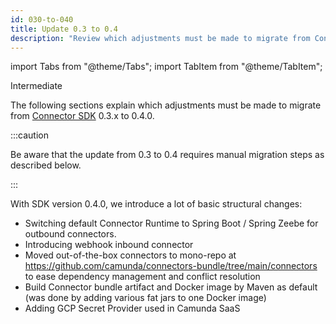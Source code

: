 ```yaml
---
id: 030-to-040
title: Update 0.3 to 0.4
description: "Review which adjustments must be made to migrate from Connector SDK 0.3.x to 0.4.0."
---
```


import Tabs from "@theme/Tabs";
import TabItem from "@theme/TabItem";

<span class="badge badge--primary">Intermediate</span>

The following sections explain which adjustments must be made to migrate from
[Connector SDK](/components/connectors/custom-built-connectors/connector-sdk.md)
0.3.x to 0.4.0.

:::caution

Be aware that the update from 0.3 to 0.4 requires manual migration steps as described below.

:::

With SDK version 0.4.0, we introduce a lot of basic structural changes:

- Switching default Connector Runtime to Spring Boot / Spring Zeebe for outbound connectors.
- Introducing webhook inbound connector
- Moved out-of-the-box connectors to mono-repo at https://github.com/camunda/connectors-bundle/tree/main/connectors to ease dependency management and conflict resolution
- Build Connector bundle artifact and Docker image by Maven as default (was done by adding various fat jars to one Docker image)
- Adding GCP Secret Provider used in Camunda SaaS
